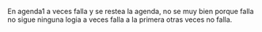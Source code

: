 En agenda1 a veces falla y se restea la agenda, no se muy bien porque falla no sigue ninguna logia a veces falla a la primera otras  veces no falla.